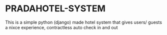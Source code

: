 # PRADAHOTEL-SYSTEM
This is a simple  python (django) made hotel system that gives users/ guests a nixce experience, contractless auto check in and out

